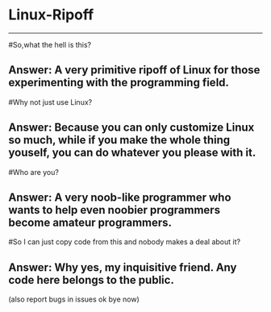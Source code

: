 # Linux-Ripoff
-------------------------
#So,what the hell is this?


Answer: A very primitive ripoff of Linux for those experimenting with the programming field.
-------------------------
#Why not just use Linux? 


Answer: Because you can only customize Linux so much, while if you make the whole thing youself, you can do
whatever you please with it.
--------------------------
#Who are you?


Answer: A very noob-like programmer who wants to help even noobier programmers become amateur programmers.
--------------------------
#So I can just copy code from this and nobody makes a deal about it?


Answer: Why yes, my inquisitive friend. Any code here belongs to the public.
--------------------------

(also report bugs in issues ok bye now)
